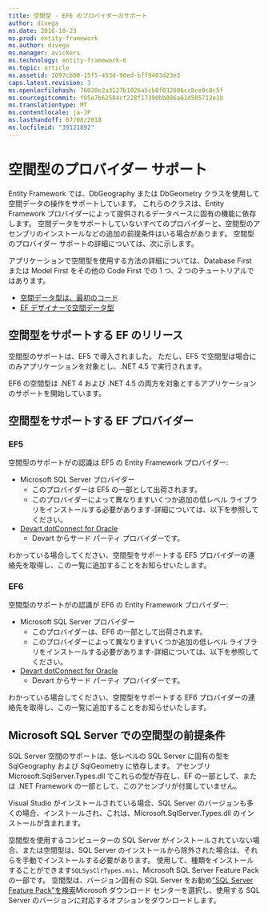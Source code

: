 ```yaml
---
title: 空間型 - EF6 のプロバイダーのサポート
author: divega
ms.date: 2016-10-23
ms.prod: entity-framework
ms.author: divega
ms.manager: avickers
ms.technology: entity-framework-6
ms.topic: article
ms.assetid: 1097cb00-15f5-453d-90ed-bff9403d23e3
caps.latest.revision: 3
ms.openlocfilehash: 76020e2a3127b1026a5cb8f032686cc8ce9c0c5f
ms.sourcegitcommit: f05e7b62584cf228f17390bb086a61d505712e1b
ms.translationtype: MT
ms.contentlocale: ja-JP
ms.lasthandoff: 07/08/2018
ms.locfileid: "39121892"
---
```

# <a name="provider-support-for-spatial-types"></a>空間型のプロバイダー サポート
Entity Framework では、DbGeography または DbGeometry クラスを使用して空間データの操作をサポートしています。 これらのクラスは、Entity Framework プロバイダーによって提供されるデータベースに固有の機能に依存します。 空間データをサポートしていないすべてのプロバイダーと、空間型のアセンブリのインストールなどの追加の前提条件はいる場合があります。 空間型のプロバイダー サポートの詳細については、次に示します。  

アプリケーションで空間型を使用する方法の詳細については、Database First または Model First をその他の Code First での 1 つ、2 つのチュートリアルではあります。  

- [空間データ型は、最初のコード](~/ef6/modeling/code-first/data-types/spatial.md)  
- [EF デザイナーで空間データ型](~/ef6/modeling/designer/data-types/spatial.md)  

## <a name="ef-releases-that-support-spatial-types"></a>空間型をサポートする EF のリリース  

空間型のサポートは、EF5 で導入されました。 ただし、EF5 で空間型は場合にのみアプリケーションを対象とし、.NET 4.5 で実行されます。  

EF6 の空間型は .NET 4 および .NET 4.5 の両方を対象とするアプリケーションのサポートを開始しています。  

## <a name="ef-providers-that-support-spatial-types"></a>空間型をサポートする EF プロバイダー  

### <a name="ef5"></a>EF5  

空間型のサポートがの認識は EF5 の Entity Framework プロバイダー:  

- Microsoft SQL Server プロバイダー  
    - このプロバイダーは EF5 の一部として出荷されます。  
    - このプロバイダーによって異なりますいくつか追加の低レベル ライブラリをインストールする必要があります-詳細については、以下を参照してください。  
- [Devart dotConnect for Oracle](http://www.devart.com/dotconnect/oracle/)  
    - Devart からサード パーティ プロバイダーです。  

わかっている場合してください、空間型をサポートする EF5 プロバイダーの連絡先を取得し、この一覧に追加することをお知らせいたします。  

### <a name="ef6"></a>EF6  

空間型のサポートがの認識が EF6 の Entity Framework プロバイダー:  

- Microsoft SQL Server プロバイダー  
    - このプロバイダーは、EF6 の一部として出荷されます。  
    - このプロバイダーによって異なりますいくつか追加の低レベル ライブラリをインストールする必要があります-詳細については、以下を参照してください。  
- [Devart dotConnect for Oracle](http://www.devart.com/dotconnect/oracle/)  
    - Devart からサード パーティ プロバイダーです。  

わかっている場合してください、空間型をサポートする EF6 プロバイダーの連絡先を取得し、この一覧に追加することをお知らせいたします。  

## <a name="prerequisites-for-spatial-types-with-microsoft-sql-server"></a>Microsoft SQL Server での空間型の前提条件  

SQL Server 空間のサポートは、低レベルの SQL Server に固有の型を SqlGeography および SqlGeometry に依存します。 アセンブリ Microsoft.SqlServer.Types.dll でこれらの型が存在し、EF の一部として、または .NET Framework の一部として、このアセンブリが付属していません。  

Visual Studio がインストールされている場合、SQL Server のバージョンも多くの場合、インストールされ、これは、Microsoft.SqlServer.Types.dll のインストールが含まれます。  

空間型を使用するコンピューターの SQL Server がインストールされていない場合、または空間型は、SQL Server のインストールから除外された場合は、それらを手動でインストールする必要があります。 使用して、種類をインストールすることができます`SQLSysClrTypes.msi`、Microsoft SQL Server Feature Pack の一部です。 空間型は、バージョン固有の SQL Server をお勧め["SQL Server Feature Pack"を検索](https://www.microsoft.com/en-us/search/result.aspx?q=sql+server+feature+pack)Microsoft ダウンロード センターを選択し、使用する SQL Server のバージョンに対応するオプションをダウンロードします。
